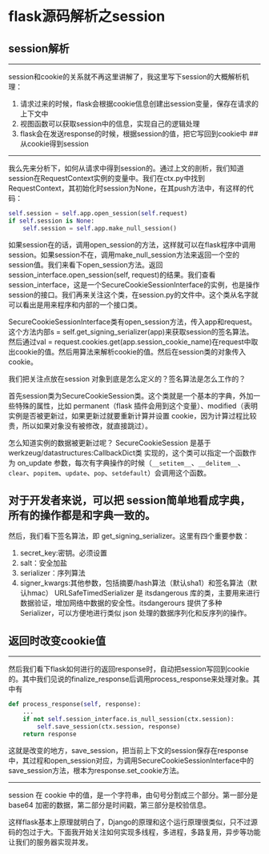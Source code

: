 # flask源码解析之session
## session解析
---
session和cookie的关系就不再这里讲解了，我这里写下session的大概解析机理：

 1. 请求过来的时候，flask会根据cookie信息创建出session变量，保存在请求的上下文中
 2. 视图函数可以获取session中的信息，实现自己的逻辑处理
 3. flask会在发送response的时候，根据session的值，把它写回到cookie中
##从cookie得到session
---
我么先来分析下，如何从请求中得到session的。通过上文的剖析，我们知道session在RequestContext实例的变量中。我们在ctx.py中找到RequestContext，其初始化时session为None，在其push方法中，有这样的代码：
```python
self.session = self.app.open_session(self.request)
if self.session is None:
    self.session = self.app.make_null_session()
```
如果session在的话，调用open_session的方法，这样就可以在flask程序中调用session。如果session不在，调用make_null_session方法来返回一个空的session值。我们来看下open_session方法。返回session_interface.open_session(self, request)的结果。我们查看session_interface，这是一个SecureCookieSessionInterface的实例，也是操作session的接口。我们再来关注这个类，在session.py的文件中。这个类从名字就可以看出是用来程序和内部的一个接口类。


SecureCookieSessionInterface类有open_session方法，传入app和request。这个方法内部s = self.get_signing_serializer(app)来获取session的签名算法。 然后通过val = request.cookies.get(app.session_cookie_name)在request中取出cookie的值。然后用算法来解析cookie的值。然后在session类的对象传入cookie。


我们把关注点放在session 对象到底是怎么定义的？签名算法是怎么工作的？


首先session类为SecureCookieSession类。这个类就是一个基本的字典，外加一些特殊的属性，比如 permanent（flask 插件会用到这个变量）、modified（表明实例是否被更新过，如果更新过就要重新计算并设置 cookie，因为计算过程比较贵，所以如果对象没有被修改，就直接跳过）。


怎么知道实例的数据被更新过呢？ SecureCookieSession 是基于 werkzeug/datastructures:CallbackDict类 实现的，这个类可以指定一个函数作为 on_update 参数，每次有字典操作的时候（`__setitem__`、`__delitem__`、`clear`、`popitem`、`update`、`pop`、`setdefault`）会调用这个函数。


对于开发者来说，可以把 session简单地看成字典，所有的操作都是和字典一致的。
---

然后，我们看下签名算法，即 get_signing_serializer。这里有四个重要参数：

 1. secret_key:密钥。必须设置
 2. salt：安全加盐
 3. serializer：序列算法
 4. signer_kwargs:其他参数，包括摘要/hash算法（默认sha1）和签名算法（默认hmac）
URLSafeTimedSerializer 是 itsdangerous 库的类，主要用来进行数据验证，增加网络中数据的安全性。itsdangerours 提供了多种 Serializer，可以方便地进行类似 json 处理的数据序列化和反序列的操作。

## 返回时改变cookie值
---

然后我们看下flask如何进行的返回response时，自动把session写回到cookie的。其中我们见说的finalize_response后调用process_response来处理对象。其中有
```python
def process_response(self, response):
    ...
    if not self.session_interface.is_null_session(ctx.session):
        self.save_session(ctx.session, response)
    return response
```
这就是改变的地方，save_session，把当前上下文的session保存在response中，其过程和open_session对应，为调用SecureCookieSessionInterface中的save_session方法，根本为response.set_cookie方法。

---

session 在 cookie 中的值，是一个字符串，由句号分割成三个部分。第一部分是 base64 加密的数据，第二部分是时间戳，第三部分是校验信息。


这样flask基本上原理就明白了，Django的原理和这个运行原理很类似，只不过源码的包过于大。下面我开始关注如何实现多线程，多进程，多路复用，异步等功能让我们的服务器实现并发。

  
